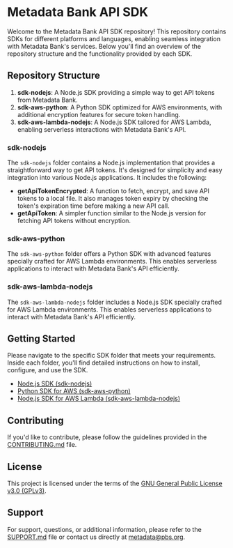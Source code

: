 # Metadata Bank API SDK

Welcome to the Metadata Bank API SDK repository! This repository contains SDKs for different platforms and languages, enabling seamless integration with Metadata Bank's services. Below you'll find an overview of the repository structure and the functionality provided by each SDK.

## Repository Structure

1. **sdk-nodejs**: A Node.js SDK providing a simple way to get API tokens from Metadata Bank.
2. **sdk-aws-python**: A Python SDK optimized for AWS environments, with additional encryption features for secure token handling.
3. **sdk-aws-lambda-nodejs**: A Node.js SDK tailored for AWS Lambda, enabling serverless interactions with Metadata Bank's API.

### sdk-nodejs

The `sdk-nodejs` folder contains a Node.js implementation that provides a straightforward way to get API tokens. It's designed for simplicity and easy integration into various Node.js applications. It includes the following:

- **getApiTokenEncrypted**: A function to fetch, encrypt, and save API tokens to a local file. It also manages token expiry by checking the token's expiration time before making a new API call.
- **getApiToken**: A simpler function similar to the Node.js version for fetching API tokens without encryption.

### sdk-aws-python

The `sdk-aws-python` folder offers a Python SDK with advanced features specially crafted for AWS Lambda environments. This enables serverless applications to interact with Metadata Bank's API efficiently.

### sdk-aws-lambda-nodejs

The `sdk-aws-lambda-nodejs` folder includes a Node.js SDK specially crafted for AWS Lambda environments. This enables serverless applications to interact with Metadata Bank's API efficiently.

## Getting Started

Please navigate to the specific SDK folder that meets your requirements. Inside each folder, you'll find detailed instructions on how to install, configure, and use the SDK.

- [Node.js SDK (sdk-nodejs)](./sdk-nodejs/README.md)
- [Python SDK for AWS (sdk-aws-python)](./sdk-aws-python/README.md)
- [Node.js SDK for AWS Lambda (sdk-aws-lambda-nodejs)](./sdk-aws-lambda-nodejs/README.md)

## Contributing

If you'd like to contribute, please follow the guidelines provided in the [CONTRIBUTING.md](./CONTRIBUTING.md) file.

## License

This project is licensed under the terms of the [GNU General Public License v3.0 (GPLv3)](./LICENSE.txt).

## Support

For support, questions, or additional information, please refer to the [SUPPORT.md](./SUPPORT.md) file or contact us directly at [metadata@pbs.org](mailto:metadata@pbs.org).
